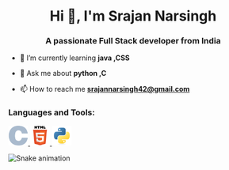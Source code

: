 <h1 align="center">Hi 👋, I'm Srajan Narsingh</h1>
<h3 align="center">A passionate Full Stack developer from India</h3>

- 🌱 I’m currently learning **java ,CSS**

- 💬 Ask me about **python ,C**

- 📫 How to reach me **srajannarsingh42@gmail.com**

<p align="left">
</p>

<h3 align="left">Languages and Tools:</h3>
<p align="left"> <a href="https://www.cprogramming.com/" target="_blank" rel="noreferrer"> <img src="https://raw.githubusercontent.com/devicons/devicon/master/icons/c/c-original.svg" alt="c" width="40" height="40"/> </a> <a href="https://www.w3.org/html/" target="_blank" rel="noreferrer"> <img src="https://raw.githubusercontent.com/devicons/devicon/master/icons/html5/html5-original-wordmark.svg" alt="html5" width="40" height="40"/> </a> <a href="https://www.python.org" target="_blank" rel="noreferrer"> <img src="https://raw.githubusercontent.com/devicons/devicon/master/icons/python/python-original.svg" alt="python" width="40" height="40"/> </a> </p>
<img src="https://raw.githubusercontent.com/Srajan1594/Srajan1594/output/snake.svg" alt="Snake animation" />

###
